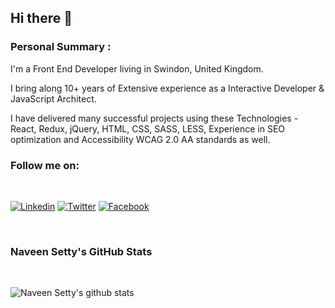 ## Hi there 👋

### Personal Summary :

I'm a Front End Developer living in Swindon, United Kingdom.

I bring along 10+ years of Extensive experience as a Interactive Developer & JavaScript Architect.

I have delivered many successful projects using these Technologies - React, Redux, jQuery, HTML, CSS, SASS, LESS, Experience in SEO optimization and Accessibility WCAG 2.0 AA standards as well.

### Follow me on:
<br/>

[![Linkedin](https://img.shields.io/badge/Linkedin-Naveen%20Setty-0077b5?style=for-the-badge&logo=Linkedin&logoColor=white)](https://www.linkedin.com/in/naveenkumarpg/) [![Twitter](https://img.shields.io/badge/Twitter-@naveenkumarpg-brightgreen?style=for-the-badge&logo=Twitter&logoColor=white)](https://twitter.com/naveenkumapg) [![Facebook](https://img.shields.io/badge/Facebook-Naveen%20Setty-4267b2?style=for-the-badge&logo=Facebook&logoColor=white)](https://www.facebook.com/naveenkumarpg.19/)

<br>

###  Naveen Setty's GitHub Stats
<br>

![Naveen Setty's github stats](https://github-readme-stats.vercel.app/api?username=naveenkumarpg&show_icons=true)


